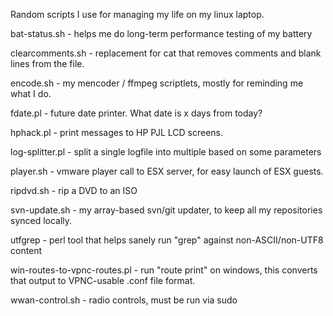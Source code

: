 Random scripts I use for managing my life on my linux laptop.

bat-status.sh - helps me do long-term performance testing of my battery

clearcomments.sh - replacement for cat that removes comments and blank lines from the file.

encode.sh - my mencoder / ffmpeg scriptlets, mostly for reminding me what I do.

fdate.pl - future date printer.  What date is x days from today?

hphack.pl - print messages to HP PJL LCD screens.

log-splitter.pl - split a single logfile into multiple based on some parameters

player.sh - vmware player call to ESX server, for easy launch of ESX guests.

ripdvd.sh - rip a DVD to an ISO

svn-update.sh - my array-based svn/git updater, to keep all my repositories synced locally.

utfgrep - perl tool that helps sanely run "grep" against non-ASCII/non-UTF8 content

win-routes-to-vpnc-routes.pl - run "route print" on windows, this converts that output to VPNC-usable .conf file format.

wwan-control.sh - radio controls, must be run via sudo
